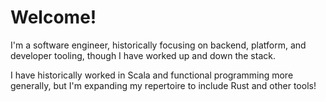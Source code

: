 # Welcome!

I'm a software engineer, historically focusing on backend, platform, and developer tooling, though I have worked up and down the stack.

I have historically worked in Scala and functional programming more generally, but I'm expanding my repertoire to include Rust and other tools!

